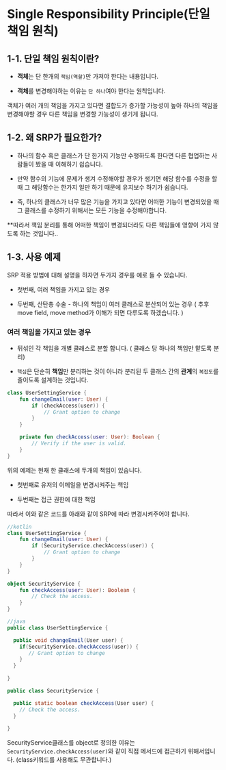 # **Single Responsibility Principle(단일 책임 원칙)**

## 1-1. 단일 책임 원칙이란?

- **객체**는 단 한개의 `책임(역할)`만 가져야 한다는 내용입니다. 

- **객체**를 변경해야하는 이유는 `단 하나`여야 한다는 원칙입니다. 


객체가 여러 개의 책임을 가지고 있다면 결합도가 증가할 가능성이 높아 하나의 책임을 변경해야할 경우 다른 책임을 변경할 가능성이 생기게 됩니다. 


## 1-2. 왜 SRP가 필요한가?

- 하나의 함수 혹은 클래스가 단 한가지 기능만 수행하도록 한다면 다른 협업하는 사람들이 봤을 때 이해하기 쉽습니다. 

- 만약 함수의 기능에 문제가 생겨 수정해야할 경우가 생기면 해당 함수를 수정을 할때 그 해당함수는 한가지 일만 하기 때문에 유지보수 하기가 쉽습니다. 


- 즉, 하나의 클래스가 너무 많은 기능을 가지고 있다면 어떠한 기능이 변경되었을 때 그 클래스를 수정하기 위해서는 모든 기능을 수정해야합니다.


**따라서 책임 분리를 통해 어떠한 책임이 변경되더라도 다른 책임들에  영향이 가지 않도록 하는 것입니다.. 




## 1-3. 사용 예제

SRP 적용 방법에 대해 설명을 하자면 두가지 경우를 예로 들 수 있습니다. 

- 첫번째, 여러 책임을 가지고 있는 경우

- 두번째, 산탄총 수술 - 하나의 책임이 여러 클래스로 분산되어 있는 경우 ( 추후 move field, move method가 이해가 되면 다루도록 하겠습니다. )


### 여러 책임을 가지고 있는 경우

- 뒤섞인 각 책임을 개별 클래스로 분할 합니다. ( 클래스 당 하나의 책임만 맡도록 분리)


- `핵심`은 단순히 **책임**만 분리하는 것이 아니라 분리된 두 클래스 간의 **관계**의 `복잡도`를 줄이도록 설계하는 것입니다. 



```kotlin
class UserSettingService {
    fun changeEmail(user: User) {
        if (checkAccess(user)) {
            // Grant option to change
        }
    }

    private fun checkAccess(user: User): Boolean {
        // Verify if the user is valid.
    }
}
```

위의 예제는 현재 한 클래스에 두개의 책임이 있습니다. 

- 첫번째로 유저의 이메일을 변경시켜주는 책임

- 두번째는 접근 권한에 대한 책임

따라서 이와 같은 코드를 아래와 같이 SRP에 따라 변경시켜주어야 합니다. 


```kotlin
//kotlin
class UserSettingService {
    fun changeEmail(user: User) {
        if (SecurityService.checkAccess(user)) {
            // Grant option to change
        }
    }
}

object SecurityService {
    fun checkAccess(user: User): Boolean {
        // Check the access.
    }
}
```

```java
//java
public class UserSettingService {

  public void changeEmail(User user) {
    if(SecurityService.checkAccess(user)) {
       // Grant option to change
    }
  }
  
}

public class SecurityService {

  public static boolean checkAccess(User user) {
    // Check the access.
  }
  
}
```
SecurityService클래스를 object로 정의한 이유는 `SecurityService.checkAccess(user)`와 같이 직접 메서드에 접근하기 위해서입니다. (class키워드를 사용해도 무관합니다.)